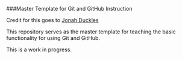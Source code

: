 ###Master Template for Git and GitHub Instruction

Credit for this goes to [Jonah Duckles](https://github.com/jduckles "Jonah Ducklers") 

This repository serves as the master template for teaching the basic functionality for using Git and GitHub. 

This is a work in progress. 